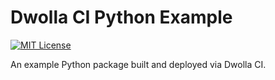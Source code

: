 # Dwolla CI Python Example

[![MIT License](https://img.shields.io/github/license/NickolasHKraus/dwolla-ci-python-example?color=blue)](https://github.com/NickolasHKraus/dwolla-ci-python-example/blob/master/LICENSE)

An example Python package built and deployed via Dwolla CI.
